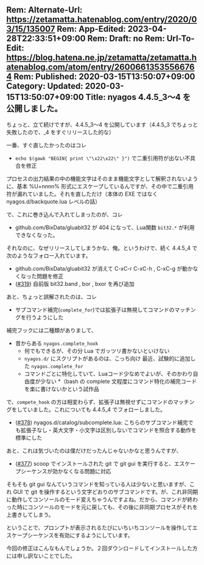 Rem: Alternate-Url: https://zetamatta.hatenablog.com/entry/2020/03/15/135007
Rem: App-Edited: 2023-04-28T22:33:51+09:00
Rem: Draft: no
Rem: Url-To-Edit: https://blog.hatena.ne.jp/zetamatta/zetamatta.hatenablog.com/atom/entry/26006613535566764
Rem: Published: 2020-03-15T13:50:07+09:00
Category:
Updated: 2020-03-15T13:50:07+09:00
Title: nyagos 4.4.5_3～4 を公開しました。
---
ちょっと、立て続けですが、4.4.5_3～4 を公開しています（4.4.5_3 でちょっと失敗したので、_4 をすぐリリースした的な）

一番、すぐ直したかったのはコレ

* `echo $(gawk "BEGIN{ print \"\x22\x22\" }")` で二重引用符が出ない不具合を修正

プロセスの出力結果の中の機能文字はそのまま機能文字として解釈されないように、基本 %U+nnnn% 形式にエスケープしているんですが、その中で二重引用符が漏れていました。それを直しただけ（本体の EXE ではなく nyagos.d/backquote.lua レベルの話）

で、これに巻き込んで入れてしまったのが、コレ

* github.com/BixData/gluabit32 が 404 になって、Lua関数 `bit32.*` が利用できなくなった。

それなのに、なぜリリースしてしまうかな、俺。というわけで、続く 4.4.5_4 で次のようなフォロー入れています。

* github.com/BixData/gluabit32 が消えて C-xC-r C-xC-h , C-xC-g が動かなくなった問題を修正
* ([#319](https://github.com/zetamatta/nyagos/issues/319)) 自前版 bit32.band , bor , bxor を再び追加

あと、ちょっと誤解されたのは、コレ

* サブコマンド補完(`complete_for`)では拡張子は無視してコマンドのマッチングを行うようにした

補完フックには二種類がありまして、

* 昔からある `nyagos.complete_hook`
    * 何でもできるが、その分 Lua でガッツリ書かないといけない
    * `nyagos.d/` にスクリプトがあるのは、こっち向け
 最近、試験的に追加した `nyagos.complete_for`
    * コマンドごとに特化していて、Luaコード少なめでよいが、そのかわり自由度が少ない
    *（bash の complete 文程度にコマンド特化の補完コードを楽に書けないかという試作品

で、`compete_hook` の方は相変わらず、拡張子は無視せずにコマンドのマッチングをしていました。これについても 4.4.5_4 でフォローしました。

* ([#378](https://github.com/zetamatta/nyagos/issues/378)) nyagos.d/catalog/subcomplete.lua: こちらのサブコマンド補完でも拡張子なし・英大文字・小文字は区別しないでコマンドを照合する動作を標準にした

あと、これは気づいたのは僕だけだったんじゃないかなと思うんですが、

* ([#377](https://github.com/zetamatta/nyagos/issues/377)) scoop でインストールされた git で git gui を実行すると、エスケープシーケンスが効かなくなる問題に対応

そもそも git gui なんていうコマンドを知っている人は少ないと思いますが、これ GUI で git を操作するという文字どおりのサブコマンドです。が、これ非同期に動作してコンソールのモード変えちゃうんですよね。だから、コマンドが終わった時にコンソールのモードを元に戻しても、その後に非同期プロセスがそれを上書きしてしまう。

ということで、プロンプトが表示されるたびにいちいちコンソールを操作してエスケープシーケンスを有効にするようにしています。

今回の修正はこんなもんでしょうか。２回ダウンロードしてインストールした方には申し訳ないことでした。